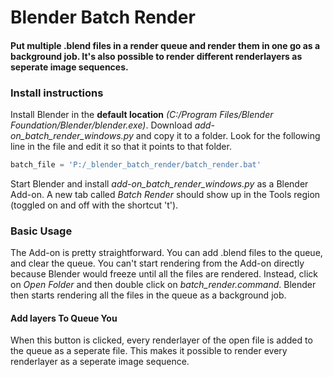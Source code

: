 # Blender Batch Render

#### Put multiple .blend files in a render queue and render them in one go as a background job. It's also possible to render different renderlayers as seperate image sequences.

### Install instructions

Install Blender in the **default location** *(C:/Program Files/Blender Foundation/Blender/blender.exe)*. Download *add-on_batch_render_windows.py* and copy it to a folder. Look for the following line in the file  and edit it so that it points to that folder.
```python
batch_file = 'P:/_blender_batch_render/batch_render.bat'
```
Start Blender and install *add-on_batch_render_windows.py* as a Blender Add-on. A new tab called *Batch Render* should show up in the Tools region (toggled on and off with the shortcut 't'). 

### Basic Usage

The Add-on is pretty straightforward. You can add .blend files to the queue, and clear the queue. You can't start rendering from the Add-on directly because Blender would freeze until all the files are rendered. Instead, click on *Open Folder* and then double click on *batch_render.command*. Blender then starts rendering all the files in the queue as a background job.  

#### Add layers To Queue You

When this button is clicked, every renderlayer of the open file is added to the queue as a seperate file. This makes it possible to render every renderlayer as a seperate image sequence.
